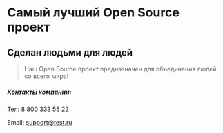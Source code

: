 # Самый лучший Open Source проект

## Сделан людьми для людей

> Наш Open Source проект предназначен для объединения людей со всего мира!


##### Контакты компании:

Тел: 8 800 333 55 22

Email: support@test.ru

